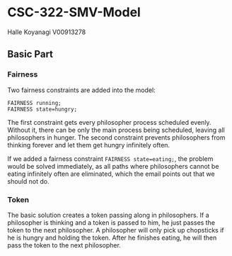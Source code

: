 # CSC-322-SMV-Model

Halle Koyanagi V00913278

## Basic Part

### Fairness

Two fairness constraints are added into the model:

```
FAIRNESS running;
FAIRNESS state=hungry;
```

The first constraint gets every philosopher process scheduled evenly. Without it, there can be only the main process being scheduled, leaving all philosophers in hunger. The second constraint prevents philosophers from thinking forever and let them get hungry infinitely often.

If we added a fairness constraint `FAIRNESS state=eating;`, the problem would be solved immediately, as all paths where philosophers cannot be eating infinitely often are eliminated, which the email points out that we should not do.

### Token

The basic solution creates a token passing along in philosophers. If a philosopher is thinking and a token is passed to him, he just passes the token to the next philosopher. A philosopher will only pick up chopsticks if he is hungry and holding the token. After he finishes eating, he will then pass the token to the next philosopher.
